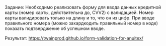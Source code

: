 Задание: Необходимо реализовать форму для ввода данных кредитной карты (номер карты, действительна до, CVV2) с валидацией. Номер карты валидировать только на длину и то, что он из цифр. При вводе правильного номера (можно захардкодить правильный номер в коде) показать подтверджение об успешном вводе.

Результат: https://twainprod.github.io/form-validation-for-anuitex/
